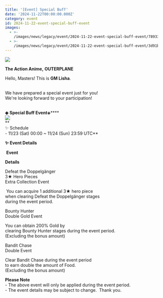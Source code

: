 ```yaml
---
title: '[Event] Special Buff'
date: '2024-11-22T00:00:00.000Z'
category: event
id: 2024-11-22-event-special-buff-event
images:
  - >-
    /images/news/legacy/event/2024-11-22-event-special-buff-event/78933287dd38475aa79934cd937ad938.webp
  - >-
    /images/news/legacy/event/2024-11-22-event-special-buff-event/3d91b0c84fe9421ab86d9f0b52997c12.webp
---
```


![](/images/news/legacy/event/2024-11-22-event-special-buff-event/78933287dd38475aa79934cd937ad938.webp)  

**The Action Anime,** **OUTERPLANE**        

Hello, Masters! This is **GM Lisha**.  
 

We have prepared a special event just for you!  
We're looking forward to your participation!  
 

**◈** **Special Buff Event**◈****  
![](/images/news/legacy/event/2024-11-22-event-special-buff-event/3d91b0c84fe9421ab86d9f0b52997c12.webp)  
**  
✨ Schedule  
\- 11/23 (Sat) 00:00 ~ 11/24 (Sun) 23:59 UTC**  
  
**✨** ****Event** Details**

 **Event**

**Details**

Defeat the Doppelgänger  
3★ Hero Pieces  
Extra Collection Event

 You can acquire 1 additional 3★ hero piece  
when clearing Defeat the Doppelgänger stages  
during the event period.

Bounty Hunter  
Double Gold Event

You can obtain 200% Gold by  
clearing Bounty Hunter stages during the event period.  
(Excluding the bonus amount)

Bandit Chase  
Double Event  

Clear Bandit Chase during the event period  
to earn double the amount of Food.  
(Excluding the bonus amount)

  
**Please Note**  
\- The above event will only be applied during the event period.  
\- The event details may be subject to change.  Thank you.
